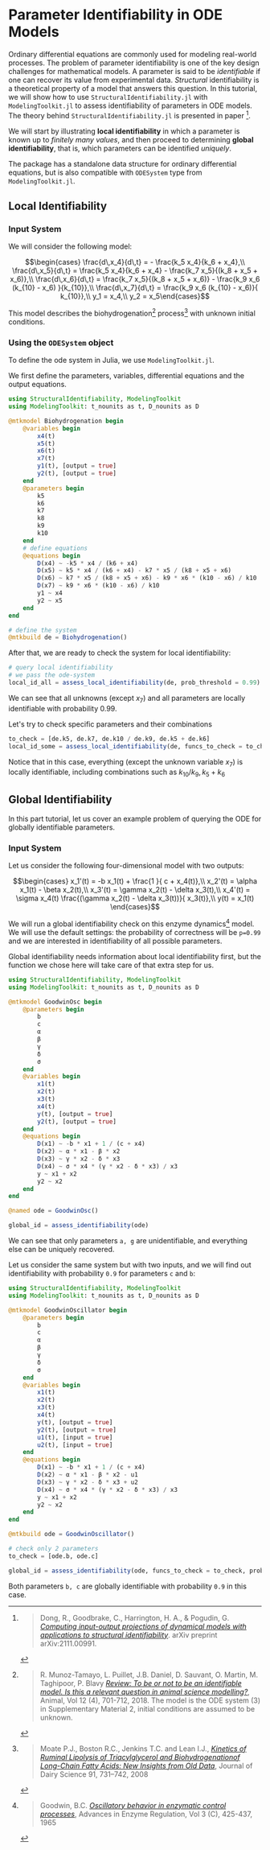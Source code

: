 # Parameter Identifiability in ODE Models

Ordinary differential equations are commonly used for modeling real-world processes. The problem of parameter identifiability is one of the key design challenges for mathematical models. A parameter is said to be _identifiable_ if one can recover its value from experimental data. _Structural_ identifiability is a theoretical property of a model that answers this question. In this tutorial, we will show how to use `StructuralIdentifiability.jl` with `ModelingToolkit.jl` to assess identifiability of parameters in ODE models. The theory behind `StructuralIdentifiability.jl` is presented in paper [^4].

We will start by illustrating **local identifiability** in which a parameter is known up to _finitely many values_, and then proceed to determining **global identifiability**, that is, which parameters can be identified _uniquely_.

The package has a standalone data structure for ordinary differential equations, but is also compatible with `ODESystem` type from `ModelingToolkit.jl`.

## Local Identifiability

### Input System

We will consider the following model:

$$\begin{cases}
\frac{d\,x_4}{d\,t} = - \frac{k_5 x_4}{k_6 + x_4},\\
\frac{d\,x_5}{d\,t} = \frac{k_5 x_4}{k_6 + x_4} - \frac{k_7 x_5}{(k_8 + x_5 + x_6)},\\
\frac{d\,x_6}{d\,t} = \frac{k_7 x_5}{(k_8 + x_5 + x_6)} - \frac{k_9  x_6  (k_{10} - x_6) }{k_{10}},\\
\frac{d\,x_7}{d\,t} = \frac{k_9  x_6  (k_{10} - x_6)}{ k_{10}},\\
y_1 = x_4,\\
y_2 = x_5\end{cases}$$

This model describes the biohydrogenation[^1] process[^2] with unknown initial conditions.

### Using the `ODESystem` object

To define the ode system in Julia, we use `ModelingToolkit.jl`.

We first define the parameters, variables, differential equations and the output equations.

```julia
using StructuralIdentifiability, ModelingToolkit
using ModelingToolkit: t_nounits as t, D_nounits as D

@mtkmodel Biohydrogenation begin
    @variables begin
        x4(t)
        x5(t)
        x6(t)
        x7(t)
        y1(t), [output = true]
        y2(t), [output = true]
    end
    @parameters begin
        k5
        k6
        k7
        k8
        k9
        k10
    end
    # define equations
    @equations begin
        D(x4) ~ -k5 * x4 / (k6 + x4)
        D(x5) ~ k5 * x4 / (k6 + x4) - k7 * x5 / (k8 + x5 + x6)
        D(x6) ~ k7 * x5 / (k8 + x5 + x6) - k9 * x6 * (k10 - x6) / k10
        D(x7) ~ k9 * x6 * (k10 - x6) / k10
        y1 ~ x4
        y2 ~ x5
    end
end

# define the system
@mtkbuild de = Biohydrogenation()
```

After that, we are ready to check the system for local identifiability:

```julia
# query local identifiability
# we pass the ode-system
local_id_all = assess_local_identifiability(de, prob_threshold = 0.99)
```

We can see that all unknowns (except $x_7$) and all parameters are locally identifiable with probability 0.99.

Let's try to check specific parameters and their combinations

```julia
to_check = [de.k5, de.k7, de.k10 / de.k9, de.k5 + de.k6]
local_id_some = assess_local_identifiability(de, funcs_to_check = to_check, prob_threshold = 0.99)
```

Notice that in this case, everything (except the unknown variable $x_7$) is locally identifiable, including combinations such as $k_{10}/k_9, k_5+k_6$

## Global Identifiability

In this part tutorial, let us cover an example problem of querying the ODE for globally identifiable parameters.

### Input System

Let us consider the following four-dimensional model with two outputs:

$$\begin{cases}
x_1'(t) = -b  x_1(t) + \frac{1 }{ c + x_4(t)},\\
x_2'(t) = \alpha  x_1(t) - \beta  x_2(t),\\
x_3'(t) = \gamma  x_2(t) - \delta  x_3(t),\\
x_4'(t) = \sigma  x_4(t)  \frac{(\gamma x_2(t) - \delta x_3(t))}{ x_3(t)},\\
y(t) = x_1(t)
\end{cases}$$

We will run a global identifiability check on this enzyme dynamics[^3] model. We will use the default settings: the probability of correctness will be `p=0.99` and we are interested in identifiability of all possible parameters.

Global identifiability needs information about local identifiability first, but the function we chose here will take care of that extra step for us.

```julia
using StructuralIdentifiability, ModelingToolkit
using ModelingToolkit: t_nounits as t, D_nounits as D

@mtkmodel GoodwinOsc begin
    @parameters begin
        b
        c
        α
        β
        γ
        δ
        σ
    end
    @variables begin
        x1(t)
        x2(t)
        x3(t)
        x4(t)
        y(t), [output = true]
        y2(t), [output = true]
    end
    @equations begin
        D(x1) ~ -b * x1 + 1 / (c + x4)
        D(x2) ~ α * x1 - β * x2
        D(x3) ~ γ * x2 - δ * x3
        D(x4) ~ σ * x4 * (γ * x2 - δ * x3) / x3
        y ~ x1 + x2
        y2 ~ x2
    end
end

@named ode = GoodwinOsc()

global_id = assess_identifiability(ode)
```

We can see that only parameters `a, g` are unidentifiable, and everything else can be uniquely recovered.

Let us consider the same system but with two inputs, and we will find out identifiability with probability `0.9` for parameters `c` and `b`:

```julia
using StructuralIdentifiability, ModelingToolkit
using ModelingToolkit: t_nounits as t, D_nounits as D

@mtkmodel GoodwinOscillator begin
    @parameters begin
        b
        c
        α
        β
        γ
        δ
        σ
    end
    @variables begin
        x1(t)
        x2(t)
        x3(t)
        x4(t)
        y(t), [output = true]
        y2(t), [output = true]
        u1(t), [input = true]
        u2(t), [input = true]
    end
    @equations begin
        D(x1) ~ -b * x1 + 1 / (c + x4)
        D(x2) ~ α * x1 - β * x2 - u1
        D(x3) ~ γ * x2 - δ * x3 + u2
        D(x4) ~ σ * x4 * (γ * x2 - δ * x3) / x3
        y ~ x1 + x2
        y2 ~ x2
    end
end

@mtkbuild ode = GoodwinOscillator()

# check only 2 parameters
to_check = [ode.b, ode.c]

global_id = assess_identifiability(ode, funcs_to_check = to_check, prob_threshold = 0.9)
```

Both parameters `b, c` are globally identifiable with probability `0.9` in this case.

[^1]: > R. Munoz-Tamayo, L. Puillet, J.B. Daniel, D. Sauvant, O. Martin, M. Taghipoor, P. Blavy [*Review: To be or not to be an identifiable model. Is this a relevant question in animal science modelling?*](https://doi.org/10.1017/S1751731117002774), Animal, Vol 12 (4), 701-712, 2018. The model is the ODE system (3) in Supplementary Material 2, initial conditions are assumed to be unknown.
[^2]: > Moate P.J., Boston R.C., Jenkins T.C. and Lean I.J., [*Kinetics of Ruminal Lipolysis of Triacylglycerol and Biohydrogenationof Long-Chain Fatty Acids: New Insights from Old Data*](https://doi.org/10.3168/jds.2007-0398), Journal of Dairy Science 91, 731–742, 2008
[^3]: > Goodwin, B.C. [*Oscillatory behavior in enzymatic control processes*](https://doi.org/10.1016/0065-2571(65)90067-1), Advances in Enzyme Regulation, Vol 3 (C), 425-437, 1965
[^4]: > Dong, R., Goodbrake, C., Harrington, H. A., & Pogudin, G. [*Computing input-output projections of dynamical models with applications to structural identifiability*](https://arxiv.org/pdf/2111.00991). arXiv preprint arXiv:2111.00991.
